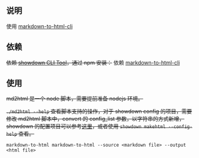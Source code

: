 ## 说明

使用 [markdown-to-html-cli](https://github.com/jaywcjlove/markdown-to-html-cli) 

## 依赖

~~依赖 [showdown CLI Tool](https://github.com/showdownjs/showdown)，通过 npm 安装：~~
依赖 [markdown-to-html-cli](https://github.com/jaywcjlove/markdown-to-html-cli)

## 使用

~~md2html 是一个 node 脚本，需要提前准备 nodejs 环境。~~

~~`./md2html --help` 查看脚本支持的操作，对于 showdown config 的项目，需要修改 md2html 脚本中，convert 的 config_list 参数，以字符串的方式新增，showdown 的配置项目可以参考[这里](https://github.com/showdownjs/showdown/wiki/Showdown-Options)，或者使用 `showdown makehtml --config-help` 查看。~~

```shell
markdown-to-html markdown-to-html --source <markdown file> --output <html file>
```
